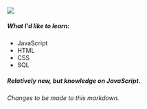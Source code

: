 ![](https://media.discordapp.net/attachments/866641398984081418/874749303330062416/asufi__asfi.png)

##### What I'd like to learn:
* JavaScript
* HTML
* CSS
* SQL

##### Relatively new, but knowledge on JavaScript.

###### Changes to be made to this markdown.
